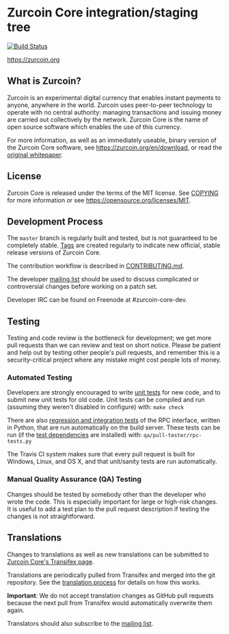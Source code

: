 Zurcoin Core integration/staging tree
=====================================

[![Build Status](https://travis-ci.org/zurcoin/bitcoin.svg?branch=master)](https://travis-ci.org/zurcoin/zurcoin)

https://zurcoin.org

What is Zurcoin?
----------------

Zurcoin is an experimental digital currency that enables instant payments to
anyone, anywhere in the world. Zurcoin uses peer-to-peer technology to operate
with no central authority: managing transactions and issuing money are carried
out collectively by the network. Zurcoin Core is the name of open source
software which enables the use of this currency.

For more information, as well as an immediately useable, binary version of
the Zurcoin Core software, see https://zurcoin.org/en/download, or read the
[original whitepaper](https://zurcoin.org/bitcoin.pdf).

License
-------

Zurcoin Core is released under the terms of the MIT license. See [COPYING](COPYING) for more
information or see https://opensource.org/licenses/MIT.

Development Process
-------------------

The `master` branch is regularly built and tested, but is not guaranteed to be
completely stable. [Tags](https://github.com/zurcoin/zurcoin/tags) are created
regularly to indicate new official, stable release versions of Zurcoin Core.

The contribution workflow is described in [CONTRIBUTING.md](CONTRIBUTING.md).

The developer [mailing list](https://lists.linuxfoundation.org/mailman/listinfo/zurcoin-dev)
should be used to discuss complicated or controversial changes before working
on a patch set.

Developer IRC can be found on Freenode at #zurcoin-core-dev.

Testing
-------

Testing and code review is the bottleneck for development; we get more pull
requests than we can review and test on short notice. Please be patient and help out by testing
other people's pull requests, and remember this is a security-critical project where any mistake might cost people
lots of money.

### Automated Testing

Developers are strongly encouraged to write [unit tests](/doc/unit-tests.md) for new code, and to
submit new unit tests for old code. Unit tests can be compiled and run
(assuming they weren't disabled in configure) with: `make check`

There are also [regression and integration tests](/qa) of the RPC interface, written
in Python, that are run automatically on the build server.
These tests can be run (if the [test dependencies](/qa) are installed) with: `qa/pull-tester/rpc-tests.py`

The Travis CI system makes sure that every pull request is built for Windows, Linux, and OS X, and that unit/sanity tests are run automatically.

### Manual Quality Assurance (QA) Testing

Changes should be tested by somebody other than the developer who wrote the
code. This is especially important for large or high-risk changes. It is useful
to add a test plan to the pull request description if testing the changes is
not straightforward.

Translations
------------

Changes to translations as well as new translations can be submitted to
[Zurcoin Core's Transifex page](https://www.transifex.com/projects/p/zurcoin/).

Translations are periodically pulled from Transifex and merged into the git repository. See the
[translation process](doc/translation_process.md) for details on how this works.

**Important**: We do not accept translation changes as GitHub pull requests because the next
pull from Transifex would automatically overwrite them again.

Translators should also subscribe to the [mailing list](https://groups.google.com/forum/#!forum/zurcoin-translators).
